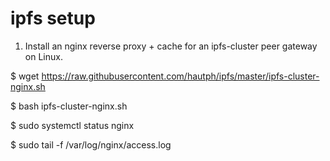 # ipfs setup

1. Install an nginx reverse proxy + cache for an ipfs-cluster peer gateway on Linux.

$ wget https://raw.githubusercontent.com/hautph/ipfs/master/ipfs-cluster-nginx.sh

$ bash ipfs-cluster-nginx.sh

$ sudo systemctl status nginx

$ sudo tail -f /var/log/nginx/access.log

